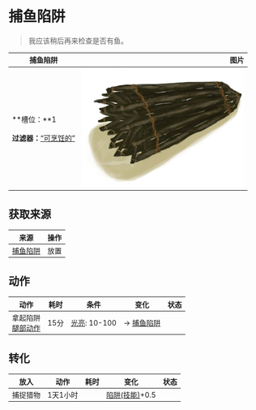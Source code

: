# 捕鱼陷阱  
> 我应该稍后再来检查是否有鱼。  
  
  捕鱼陷阱  |   图片   
 ----  |  ----:   
 **槽位：**1<br><br>**过滤器：**[“可烹饪的”](tag_Cookable.md)  |  ![](Sprite/FishTrap.png)   
  
## 获取来源  
来源  |  操作  
----  |  ----  
[捕鱼陷阱](FishTrap.md)  |  放置  
## 动作  
动作  |  耗时  |  条件  |  变化  |  状态  
----  |  ----  |  ----  |  ----  |  ----  
拿起陷阱<br>[腿部动作](LegAction.md)  |  15分  |  [光亮](Light.md): 10-100  |  → [捕鱼陷阱](FishTrap.md)  |    
## 转化  
放入  |  动作  |  耗时  |  变化  |  状态  
----  |  ----  |  ----  |  ----  |  ----  
  |  捕捉猎物  |  1天1小时  |    |  [陷阱(技能)](Skill_Trapping.md)+0.5  
